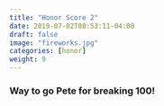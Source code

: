 ```yaml
---
title: "Honor Score 2"
date: 2019-07-02T08:53:11-04:00
draft: false
image: "fireworks.jpg"
categories: [honor]
weight: 9
---
```


### Way to go Pete for breaking 100!